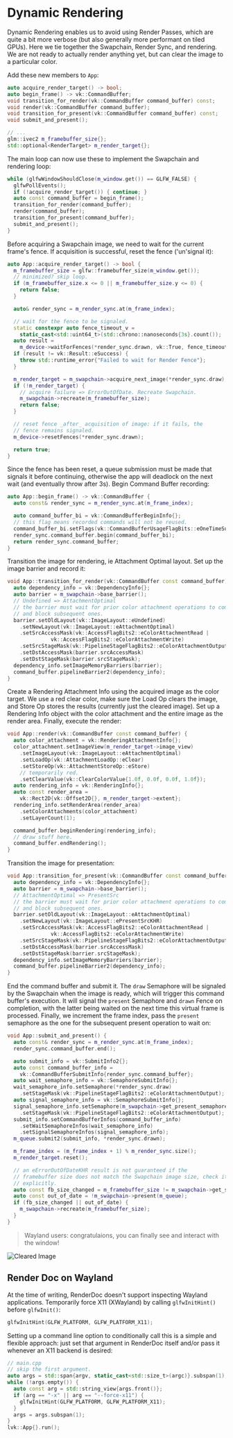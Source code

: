 # Dynamic Rendering

Dynamic Rendering enables us to avoid using Render Passes, which are quite a bit more verbose (but also generally more performant on tiled GPUs). Here we tie together the Swapchain, Render Sync, and rendering. We are not ready to actually render anything yet, but can clear the image to a particular color.

Add these new members to `App`:

```cpp
auto acquire_render_target() -> bool;
auto begin_frame() -> vk::CommandBuffer;
void transition_for_render(vk::CommandBuffer command_buffer) const;
void render(vk::CommandBuffer command_buffer);
void transition_for_present(vk::CommandBuffer command_buffer) const;
void submit_and_present();

// ...
glm::ivec2 m_framebuffer_size{};
std::optional<RenderTarget> m_render_target{};
```

The main loop can now use these to implement the Swapchain and rendering loop:

```cpp
while (glfwWindowShouldClose(m_window.get()) == GLFW_FALSE) {
  glfwPollEvents();
  if (!acquire_render_target()) { continue; }
  auto const command_buffer = begin_frame();
  transition_for_render(command_buffer);
  render(command_buffer);
  transition_for_present(command_buffer);
  submit_and_present();
}
```

Before acquiring a Swapchain image, we need to wait for the current frame's fence. If acquisition is successful, reset the fence ('un'signal it):

```cpp
auto App::acquire_render_target() -> bool {
  m_framebuffer_size = glfw::framebuffer_size(m_window.get());
  // minimized? skip loop.
  if (m_framebuffer_size.x <= 0 || m_framebuffer_size.y <= 0) {
    return false;
  }

  auto& render_sync = m_render_sync.at(m_frame_index);

  // wait for the fence to be signaled.
  static constexpr auto fence_timeout_v =
    static_cast<std::uint64_t>(std::chrono::nanoseconds{3s}.count());
  auto result =
    m_device->waitForFences(*render_sync.drawn, vk::True, fence_timeout_v);
  if (result != vk::Result::eSuccess) {
    throw std::runtime_error{"Failed to wait for Render Fence"};
  }

  m_render_target = m_swapchain->acquire_next_image(*render_sync.draw);
  if (!m_render_target) {
    // acquire failure => ErrorOutOfDate. Recreate Swapchain.
    m_swapchain->recreate(m_framebuffer_size);
    return false;
  }

  // reset fence _after_ acquisition of image: if it fails, the
  // fence remains signaled.
  m_device->resetFences(*render_sync.drawn);

  return true;
}
```

Since the fence has been reset, a queue submission must be made that signals it before continuing, otherwise the app will deadlock on the next wait (and eventually throw after 3s). Begin Command Buffer recording:

```cpp
auto App::begin_frame() -> vk::CommandBuffer {
  auto const& render_sync = m_render_sync.at(m_frame_index);

  auto command_buffer_bi = vk::CommandBufferBeginInfo{};
  // this flag means recorded commands will not be reused.
  command_buffer_bi.setFlags(vk::CommandBufferUsageFlagBits::eOneTimeSubmit);
  render_sync.command_buffer.begin(command_buffer_bi);
  return render_sync.command_buffer;
}
```

Transition the image for rendering, ie Attachment Optimal layout. Set up the image barrier and record it:

```cpp
void App::transition_for_render(vk::CommandBuffer const command_buffer) const {
  auto dependency_info = vk::DependencyInfo{};
  auto barrier = m_swapchain->base_barrier();
  // Undefined => AttachmentOptimal
  // the barrier must wait for prior color attachment operations to complete,
  // and block subsequent ones.
  barrier.setOldLayout(vk::ImageLayout::eUndefined)
    .setNewLayout(vk::ImageLayout::eAttachmentOptimal)
    .setSrcAccessMask(vk::AccessFlagBits2::eColorAttachmentRead |
              vk::AccessFlagBits2::eColorAttachmentWrite)
    .setSrcStageMask(vk::PipelineStageFlagBits2::eColorAttachmentOutput)
    .setDstAccessMask(barrier.srcAccessMask)
    .setDstStageMask(barrier.srcStageMask);
  dependency_info.setImageMemoryBarriers(barrier);
  command_buffer.pipelineBarrier2(dependency_info);
}
```

Create a Rendering Attachment Info using the acquired image as the color target. We use a red clear color, make sure the Load Op clears the image, and Store Op stores the results (currently just the cleared image). Set up a Rendering Info object with the color attachment and the entire image as the render area. Finally, execute the render:

```cpp
void App::render(vk::CommandBuffer const command_buffer) {
  auto color_attachment = vk::RenderingAttachmentInfo{};
  color_attachment.setImageView(m_render_target->image_view)
    .setImageLayout(vk::ImageLayout::eAttachmentOptimal)
    .setLoadOp(vk::AttachmentLoadOp::eClear)
    .setStoreOp(vk::AttachmentStoreOp::eStore)
    // temporarily red.
    .setClearValue(vk::ClearColorValue{1.0f, 0.0f, 0.0f, 1.0f});
  auto rendering_info = vk::RenderingInfo{};
  auto const render_area =
    vk::Rect2D{vk::Offset2D{}, m_render_target->extent};
  rendering_info.setRenderArea(render_area)
    .setColorAttachments(color_attachment)
    .setLayerCount(1);

  command_buffer.beginRendering(rendering_info);
  // draw stuff here.
  command_buffer.endRendering();
}
```

Transition the image for presentation:

```cpp
void App::transition_for_present(vk::CommandBuffer const command_buffer) const {
  auto dependency_info = vk::DependencyInfo{};
  auto barrier = m_swapchain->base_barrier();
  // AttachmentOptimal => PresentSrc
  // the barrier must wait for prior color attachment operations to complete,
  // and block subsequent ones.
  barrier.setOldLayout(vk::ImageLayout::eAttachmentOptimal)
    .setNewLayout(vk::ImageLayout::ePresentSrcKHR)
    .setSrcAccessMask(vk::AccessFlagBits2::eColorAttachmentRead |
              vk::AccessFlagBits2::eColorAttachmentWrite)
    .setSrcStageMask(vk::PipelineStageFlagBits2::eColorAttachmentOutput)
    .setDstAccessMask(barrier.srcAccessMask)
    .setDstStageMask(barrier.srcStageMask);
  dependency_info.setImageMemoryBarriers(barrier);
  command_buffer.pipelineBarrier2(dependency_info);
}
```

End the command buffer and submit it. The `draw` Semaphore will be signaled by the Swapchain when the image is ready, which will trigger this command buffer's execution. It will signal the `present` Semaphore and `drawn` Fence on completion, with the latter being waited on the next time this virtual frame is processed. Finally, we increment the frame index, pass the `present` semaphore as the one for the subsequent present operation to wait on:

```cpp
void App::submit_and_present() {
  auto const& render_sync = m_render_sync.at(m_frame_index);
  render_sync.command_buffer.end();

  auto submit_info = vk::SubmitInfo2{};
  auto const command_buffer_info =
    vk::CommandBufferSubmitInfo{render_sync.command_buffer};
  auto wait_semaphore_info = vk::SemaphoreSubmitInfo{};
  wait_semaphore_info.setSemaphore(*render_sync.draw)
    .setStageMask(vk::PipelineStageFlagBits2::eColorAttachmentOutput);
  auto signal_semaphore_info = vk::SemaphoreSubmitInfo{};
  signal_semaphore_info.setSemaphore(m_swapchain->get_present_semaphore())
    .setStageMask(vk::PipelineStageFlagBits2::eColorAttachmentOutput);
  submit_info.setCommandBufferInfos(command_buffer_info)
    .setWaitSemaphoreInfos(wait_semaphore_info)
    .setSignalSemaphoreInfos(signal_semaphore_info);
  m_queue.submit2(submit_info, *render_sync.drawn);

  m_frame_index = (m_frame_index + 1) % m_render_sync.size();
  m_render_target.reset();

  // an eErrorOutOfDateKHR result is not guaranteed if the
  // framebuffer size does not match the Swapchain image size, check it
  // explicitly.
  auto const fb_size_changed = m_framebuffer_size != m_swapchain->get_size();
  auto const out_of_date = !m_swapchain->present(m_queue);
  if (fb_size_changed || out_of_date) {
    m_swapchain->recreate(m_framebuffer_size);
  }
}
```

> Wayland users: congratulaions, you can finally see and interact with the window!

![Cleared Image](./dynamic_rendering_red_clear.png)

## Render Doc on Wayland

At the time of writing, RenderDoc doesn't support inspecting Wayland applications. Temporarily force X11 (XWayland) by calling `glfwInitHint()` before `glfwInit()`:

```cpp
glfwInitHint(GLFW_PLATFORM, GLFW_PLATFORM_X11);
```

Setting up a command line option to conditionally call this is a simple and flexible approach: just set that argument in RenderDoc itself and/or pass it whenever an X11 backend is desired:

```cpp
// main.cpp
// skip the first argument.
auto args = std::span{argv, static_cast<std::size_t>(argc)}.subspan(1);
while (!args.empty()) {
  auto const arg = std::string_view{args.front()};
  if (arg == "-x" || arg == "--force-x11") {
    glfwInitHint(GLFW_PLATFORM, GLFW_PLATFORM_X11);
  }
  args = args.subspan(1);
}
lvk::App{}.run();
```
